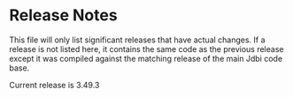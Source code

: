 # Release Notes

This file will only list significant releases that have actual
changes. If a release is not listed here, it contains the same code as
the previous release except it was compiled against the matching
release of the main Jdbi code base.

Current release is 3.49.3
